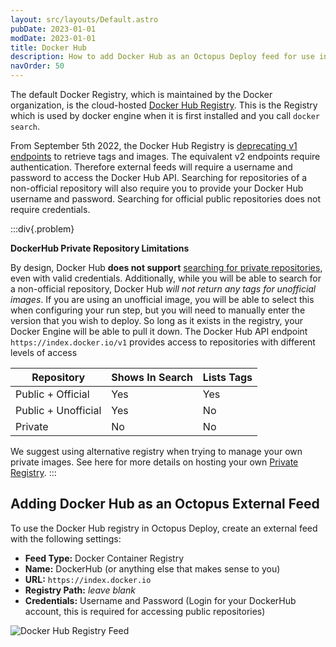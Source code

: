 ```yaml
---
layout: src/layouts/Default.astro
pubDate: 2023-01-01
modDate: 2023-01-01
title: Docker Hub
description: How to add Docker Hub as an Octopus Deploy feed for use in Docker steps.
navOrder: 50
---
```


The default Docker Registry, which is maintained by the Docker organization, is the cloud-hosted [Docker Hub Registry](https://hub.docker.com/). This is the Registry which is used by docker engine when it is first installed and you call `docker search`.

From September 5th 2022, the Docker Hub Registry is [deprecating v1 endpoints](https://www.docker.com/blog/docker-hub-v1-api-deprecation) to retrieve tags and images. The equivalent v2 endpoints require authentication. Therefore external feeds will require a username and password to access the Docker Hub API. Searching for repositories of a non-official repository will also require you to provide your Docker Hub username and password. Searching for official public repositories does not require credentials.

:::div{.problem}

**DockerHub Private Repository Limitations**

By design, Docker Hub **does not support** [searching for private repositories](https://docs.docker.com/docker-hub/#/explore-repositories), even with valid credentials. Additionally, while you will be able to search for a non-official repository, Docker Hub *will not return any tags for unofficial images*. If you are using an unofficial image, you will be able to select this when configuring your run step, but you will need to manually enter the version that you wish to deploy. So long as it exists in the registry, your Docker Engine will be able to pull it down.
The Docker Hub API endpoint `https://index.docker.io/v1` provides access to repositories with different levels of access

| Repository | Shows In Search | Lists Tags |
| --- | --- | --- |
| Public + Official  | Yes | Yes |
| Public + Unofficial | Yes | No |
| Private | No | No |

We suggest using alternative registry when trying to manage your own private images. See here for more details on hosting your own [Private Registry](/docs/packaging-applications/package-repositories/docker-registries/#private-registry).
:::

## Adding Docker Hub as an Octopus External Feed

To use the Docker Hub registry in Octopus Deploy, create an external feed with the following settings:

- **Feed Type:** Docker Container Registry
- **Name:** DockerHub (or anything else that makes sense to you)
- **URL:** `https://index.docker.io`
- **Registry Path:** *leave blank*
- **Credentials:** Username and Password (Login for your DockerHub account, this is required for accessing public repositories)

![Docker Hub Registry Feed](/docs/img/packaging-applications/package-repositories/guides/container-registries/images/dockerhub-feed.png)
